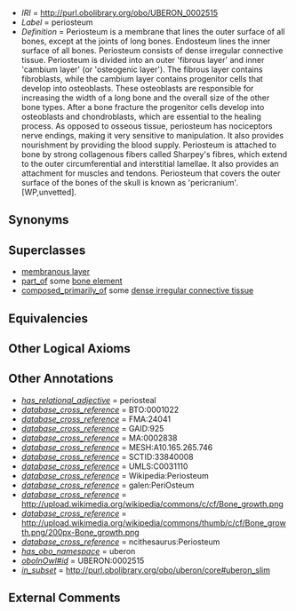  * *IRI* = http://purl.obolibrary.org/obo/UBERON_0002515
 * *Label* = periosteum
 * *Definition* = Periosteum is a membrane that lines the outer surface of all bones, except at the joints of long bones. Endosteum lines the inner surface of all bones. Periosteum consists of dense irregular connective tissue. Periosteum is divided into an outer 'fibrous layer' and inner 'cambium layer' (or 'osteogenic layer'). The fibrous layer contains fibroblasts, while the cambium layer contains progenitor cells that develop into osteoblasts. These osteoblasts are responsible for increasing the width of a long bone and the overall size of the other bone types. After a bone fracture the progenitor cells develop into osteoblasts and chondroblasts, which are essential to the healing process. As opposed to osseous tissue, periosteum has nociceptors nerve endings, making it very sensitive to manipulation. It also provides nourishment by providing the blood supply. Periosteum is attached to bone by strong collagenous fibers called Sharpey's fibres, which extend to the outer circumferential and interstitial lamellae. It also provides an attachment for muscles and tendons. Periosteum that covers the outer surface of the bones of the skull is known as 'pericranium'. [WP,unvetted].

## Synonyms


## Superclasses

 * [membranous layer](../../UBERON/58/UBERON_0000158.md)
 * [part_of](../../BFO/50/BFO_0000050.md) some [bone element](../../UBERON/74/UBERON_0001474.md)
 * [composed_primarily_of](../../UBREL/02/UBREL_0000002.md) some [dense irregular connective tissue](../../UBERON/22/UBERON_0011822.md)

## Equivalencies


## Other Logical Axioms


## Other Annotations

 * *[has_relational_adjective](../../UBPROP/07/UBPROP_0000007.md)* = periosteal
 * *[database_cross_reference](../../ef/oboInOwl#hasDbXref.md)* = BTO:0001022
 * *[database_cross_reference](../../ef/oboInOwl#hasDbXref.md)* = FMA:24041
 * *[database_cross_reference](../../ef/oboInOwl#hasDbXref.md)* = GAID:925
 * *[database_cross_reference](../../ef/oboInOwl#hasDbXref.md)* = MA:0002838
 * *[database_cross_reference](../../ef/oboInOwl#hasDbXref.md)* = MESH:A10.165.265.746
 * *[database_cross_reference](../../ef/oboInOwl#hasDbXref.md)* = SCTID:33840008
 * *[database_cross_reference](../../ef/oboInOwl#hasDbXref.md)* = UMLS:C0031110
 * *[database_cross_reference](../../ef/oboInOwl#hasDbXref.md)* = Wikipedia:Periosteum
 * *[database_cross_reference](../../ef/oboInOwl#hasDbXref.md)* = galen:PeriOsteum
 * *[database_cross_reference](../../ef/oboInOwl#hasDbXref.md)* = http://upload.wikimedia.org/wikipedia/commons/c/cf/Bone_growth.png
 * *[database_cross_reference](../../ef/oboInOwl#hasDbXref.md)* = http://upload.wikimedia.org/wikipedia/commons/thumb/c/cf/Bone_growth.png/200px-Bone_growth.png
 * *[database_cross_reference](../../ef/oboInOwl#hasDbXref.md)* = ncithesaurus:Periosteum
 * *[has_obo_namespace](../../ce/oboInOwl#hasOBONamespace.md)* = uberon
 * *[oboInOwl#id](../../id/oboInOwl#id.md)* = UBERON:0002515
 * *[in_subset](../../et/oboInOwl#inSubset.md)* = http://purl.obolibrary.org/obo/uberon/core#uberon_slim

## External Comments

